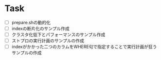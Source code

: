 # Task

- [ ] prepare.shの動的化
- [ ] indexの断片化のサンプル作成
- [ ] クラスタ化低下とパフォーマンスのサンプル作成
- [ ] ストプロの実行計画のサンプルの作成
- [ ] indexがかかった二つのカラムをWHERE句で指定することで実行計画が狂うサンプルの作成